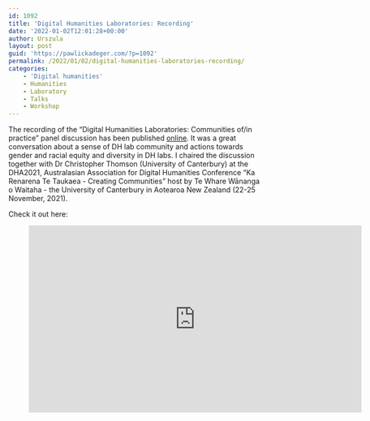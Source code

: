 ```yaml
---
id: 1092
title: 'Digital Humanities Laboratories: Recording'
date: '2022-01-02T12:01:28+00:00'
author: Urszula
layout: post
guid: 'https://pawlickadeger.com/?p=1092'
permalink: /2022/01/02/digital-humanities-laboratories-recording/
categories:
    - 'Digital humanities'
    - Humanities
    - Laboratory
    - Talks
    - Workshop
---
```


The recording of the “Digital Humanities Laboratories: Communities of/in practice” panel discussion has been published [online](https://www.youtube.com/watch?v=Be1pwnlSI70&list=PL2iFGgDeAFi0wjhOfqhZlJaZK5_UwbGIt&index=13&t=309s). It was a great conversation about a sense of DH lab community and actions towards gender and racial equity and diversity in DH labs. I chaired the discussion together with Dr Christopher Thomson (University of Canterbury) at the DHA2021, Australasian Association for Digital Humanities Conference “Ka Renarena Te Taukaea - Creating Communities” host by Te Whare Wānanga o Waitaha - the University of Canterbury in Aotearoa New Zealand (22-25 November, 2021).

Check it out here:

<figure class="wp-block-embed is-type-video is-provider-youtube wp-block-embed-youtube wp-embed-aspect-16-9 wp-has-aspect-ratio"><div class="wp-block-embed__wrapper"><iframe allow="accelerometer; autoplay; clipboard-write; encrypted-media; gyroscope; picture-in-picture" allowfullscreen="" frameborder="0" height="369" loading="lazy" src="https://www.youtube.com/embed/Be1pwnlSI70?list=PL2iFGgDeAFi0wjhOfqhZlJaZK5_UwbGIt" title="DHA2021 - Day 2 Evening Session" width="656"></iframe></div></figure>